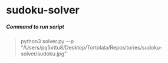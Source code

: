 # sudoku-solver

##### Command to run script

> python3 solver.py --p "/Users/pq5xttu8/Desktop/Tortolala/Repositories/sudoku-solver/sudoku.jpg"